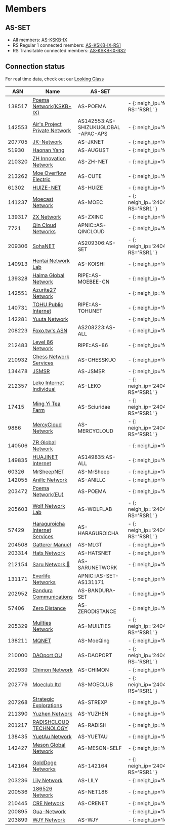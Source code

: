 # Members

## AS-SET
* All members: [AS-KSKB-IX](https://apps.db.ripe.net/db-web-ui/lookup?source=RIPE&type=as-set&key=AS-KSKB-IX)
* RS Regular 1 connected members: [AS-KSKB-IX-RS1](https://apps.db.ripe.net/db-web-ui/lookup?source=RIPE&type=as-set&key=AS-KSKB-IX-RS1)
* RS Transitable connected members: [AS-KSKB-IX-RS2](https://apps.db.ripe.net/db-web-ui/lookup?source=RIPE&type=as-set&key=AS-KSKB-IX-RS2)

## Connection status

For real time data, check out our [Looking Glass](https://ixlg.kskb.eu.org/)

| ASN | Name | AS-SET | RS R1 | RS T |
|-----|-----|-----|-----|-----|
| 138517 | [Poema Network(KSKB-IX)](https://bgp.tools/as/138517) | AS-POEMA | - {: neigh_ip='fe80::1000:138:517' RS='RSR1' } | - {: neigh_ip='fe80::1000:138:517' RS='RST' } |
| 142553 | [Air's Project Private Network](https://bgp.tools/as/142553) | AS142553:AS-SHIZUKUGLOBAL-APAC-APS | - {: neigh_ip='fe80::142:553' RS='RSR1' } | - {: neigh_ip='fe80::142:553' RS='RST' } |
| 207705 | [JK-Network](https://bgp.tools/as/207705) | AS-JKNET | - {: neigh_ip='fe80::207:705' RS='RSR1' } | - {: neigh_ip='fe80::207:705' RS='RST' } |
| 51930 | [Haonan Yang](https://bgp.tools/as/51930) | AS-AUGUST | - {: neigh_ip='fe80::51:930' RS='RSR1' } | - {: neigh_ip='fe80::51:930' RS='RST' } |
| 210320 | [ZH Innovation Network](https://bgp.tools/as/210320) | AS-ZH-NET | - {: neigh_ip='fe80::210:320' RS='RSR1' } | - {: neigh_ip='fe80::210:320' RS='RST' } |
| 213262 | [Moe Overflow Electric](https://bgp.tools/as/213262) | AS-CUTE | - {: neigh_ip='fe80::213:262' RS='RSR1' } | - {: neigh_ip='fe80::213:262' RS='RST' } |
| 61302 | [HUIZE-NET](https://bgp.tools/as/61302) | AS-HUIZE | - {: neigh_ip='fe80::61:302' RS='RSR1' } | - {: neigh_ip='fe80::61:302' RS='RST' } |
| 141237 | [Moecast Network](https://bgp.tools/as/141237) | AS-MOEC | - {: neigh_ip='2404:f4c0:f70e:1980::141:237' RS='RSR1' } | - {: neigh_ip='2404:f4c0:f70e:1980::141:237' RS='RST' } |
| 139317 | [ZX Network](https://bgp.tools/as/139317) | AS-ZXINC | - {: neigh_ip='fe80::139:317' RS='RSR1' } | - {: neigh_ip='fe80::139:317' RS='RST' } |
| 7721 | [Qin Cloud Networks](https://bgp.tools/as/7721) | APNIC::AS-QINCLOUD | - {: neigh_ip='fe80::7721' RS='RSR1' } | - {: neigh_ip='fe80::7721' RS='RST' } |
| 209306 | [SohaNET](https://bgp.tools/as/209306) | AS209306:AS-SET | - {: neigh_ip='2404:f4c0:f70e:1980::209:306' RS='RSR1' } | - {: neigh_ip='2404:f4c0:f70e:1980::209:306' RS='RST' } |
| 140913 | [Hentai Network Lab](https://bgp.tools/as/140913) | AS-KOISHI | - {: neigh_ip='fe80::140:913' RS='RSR1' } | - {: neigh_ip='fe80::140:913' RS='RST' } |
| 139328 | [Haima Global Network](https://bgp.tools/as/139328) | RIPE::AS-MOEBEE-CN | - {: neigh_ip='fe80::139:328' RS='RSR1' } | - {: neigh_ip='fe80::139:328' RS='RST' } |
| 142551 | [Azurite27 Network](https://bgp.tools/as/142551) |  | - {: neigh_ip='fe80::142:551' RS='RSR1' } | - {: neigh_ip='fe80::142:551' RS='RST' } |
| 140731 | [TOHU Public Internet](https://bgp.tools/as/140731) | RIPE::AS-TOHUNET | - {: neigh_ip='fe80::140:731' RS='RSR1' } | - {: neigh_ip='fe80::140:731' RS='RST' } |
| 142281 | [Yuuta Network](https://bgp.tools/as/142281) |  | - {: neigh_ip='fe80::142:281' RS='RSR1' } | - {: neigh_ip='fe80::142:281' RS='RST' } |
| 208223 | [Foxo.tw's ASN](https://bgp.tools/as/208223) | AS208223:AS-ALL | - {: neigh_ip='fe80::208:223' RS='RSR1' } | - {: neigh_ip='fe80::208:223' RS='RST' } |
| 212483 | [Level 86 Network](https://bgp.tools/as/212483) | RIPE::AS-86 | - {: neigh_ip='fe80::212:483' RS='RSR1' } | - {: neigh_ip='fe80::212:483' RS='RST' } |
| 210932 | [Chess Network Services](https://bgp.tools/as/210932) | AS-CHESSKUO | - {: neigh_ip='fe80::210:932' RS='RSR1' } | - {: neigh_ip='fe80::210:932' RS='RST' } |
| 134478 | [JSMSR](https://bgp.tools/as/134478) | AS-JSMSR | - {: neigh_ip='fe80::134:478' RS='RSR1' } | - {: neigh_ip='fe80::134:478' RS='RST' } |
| 212357 | [Leko Internet Individual](https://bgp.tools/as/212357) | AS-LEKO | - {: neigh_ip='2404:f4c0:f70e:1980::212:357' RS='RSR1' } | - {: neigh_ip='2404:f4c0:f70e:1980::212:357' RS='RST' } |
| 17415 | [Ming Yi Tea Farm](https://bgp.tools/as/17415) | AS-Sciuridae | - {: neigh_ip='2404:f4c0:f70e:1980::17:415' RS='RSR1' } | - {: neigh_ip='2404:f4c0:f70e:1980::17:415' RS='RST' } |
| 9886 | [MercyCloud Network](https://bgp.tools/as/9886) | AS-MERCYCLOUD | - {: neigh_ip='2404:f4c0:f70e:1980::9886' RS='RSR1' } | - {: neigh_ip='2404:f4c0:f70e:1980::9886' RS='RST' } |
| 140506 | [ZR Global Network](https://bgp.tools/as/140506) |  | - {: neigh_ip='fe80::140:506' RS='RSR1' } | - {: neigh_ip='fe80::140:506' RS='RST' } |
| 149835 | [HUAJINET Internet](https://bgp.tools/as/149835) | AS149835:AS-ALL | - {: neigh_ip='fe80::149:835' RS='RSR1' } | - {: neigh_ip='fe80::149:835' RS='RST' } |
| 60326 | [MrSheepNET](https://bgp.tools/as/60326) | AS-MrSheep | - {: neigh_ip='fe80::60:326' RS='RSR1' } | - {: neigh_ip='fe80::60:326' RS='RST' } |
| 142055 | [Anillc Network](https://bgp.tools/as/142055) | AS-ANILLC | - {: neigh_ip='fe80::142:55' RS='RSR1' } | - {: neigh_ip='fe80::142:55' RS='RST' } |
| 203472 | [Poema Network(EU)](https://bgp.tools/as/203472) | AS-POEMA | - {: neigh_ip='fe80::203:472' RS='RSR1' } | - {: neigh_ip='fe80::203:472' RS='RST' } |
| 205603 | [Wolf Network Lab](https://bgp.tools/as/205603) | AS-WOLFLAB | - {: neigh_ip='2404:f4c0:f70e:1980::205:603' RS='RSR1' } | - {: neigh_ip='2404:f4c0:f70e:1980::205:603' RS='RST' } |
| 57429 | [Haraguroicha Internet Services](https://bgp.tools/as/57429) | AS-HARAGUROICHA | - {: neigh_ip='2404:f4c0:f70e:1980::57:429' RS='RSR1' } | - {: neigh_ip='2404:f4c0:f70e:1980::57:429' RS='RST' } |
| 204508 | [Gatterer Manuel](https://bgp.tools/as/204508) | AS-MLGT | - {: neigh_ip='fe80::204:508' RS='RSR1' } | - {: neigh_ip='fe80::204:508' RS='RST' } |
| 203314 | [Hats Network](https://bgp.tools/as/203314) | AS-HATSNET | - {: neigh_ip='fe80::203:314' RS='RSR1' } | - {: neigh_ip='fe80::203:314' RS='RST' } |
| 212154 | [Saru Network 🤔](https://bgp.tools/as/212154) | AS-SARUNETWORK | - {: neigh_ip='fe80::212:154' RS='RSR1' } | - {: neigh_ip='fe80::212:154' RS='RST' } |
| 131171 | [Everlife Networks](https://bgp.tools/as/131171) | APNIC::AS-SET-AS131171 | - {: neigh_ip='fe80::131:171' RS='RSR1' } | - {: neigh_ip='fe80::131:171' RS='RST' } |
| 202952 | [Bandura Communications](https://bgp.tools/as/202952) | AS-BANDURA-SET | - {: neigh_ip='fe80::202:952' RS='RSR1' } | - {: neigh_ip='fe80::202:952' RS='RST' } |
| 57406 | [Zero Distance](https://bgp.tools/as/57406) | AS-ZERODISTANCE | - {: neigh_ip='fe80::57:406' RS='RSR1' } | - {: neigh_ip='fe80::57:406' RS='RST' } |
| 205329 | [Muilties Network](https://bgp.tools/as/205329) | AS-MUILTIES | - {: neigh_ip='2404:f4c0:f70e:1980::205:329' RS='RSR1' } | - {: neigh_ip='2404:f4c0:f70e:1980::205:329' RS='RST' } |
| 138211 | [MQNET](https://bgp.tools/as/138211) | AS-MoeQing | - {: neigh_ip='fe80::138:211' RS='RSR1' } | - {: neigh_ip='fe80::138:211' RS='RST' } |
| 210000 | [DAOport OU](https://bgp.tools/as/210000) | AS-DAOPORT | - {: neigh_ip='2404:f4c0:f70e:1980::210:0' RS='RSR1' } | - {: neigh_ip='2404:f4c0:f70e:1980::210:0' RS='RST' } |
| 202939 | [Chimon Network](https://bgp.tools/as/202939) | AS-CHIMON | - {: neigh_ip='fe80::202:939' RS='RSR1' } | - {: neigh_ip='fe80::202:939' RS='RST' } |
| 202776 | [Moeclub ltd](https://bgp.tools/as/202776) | AS-MOECLUB | - {: neigh_ip='2404:f4c0:f70e:1980::202:776' RS='RSR1' } | - {: neigh_ip='2404:f4c0:f70e:1980::202:776' RS='RST' } |
| 207268 | [Strategic Explorations](https://bgp.tools/as/207268) | AS-STREXP | - {: neigh_ip='fe80::207:268' RS='RSR1' } | - {: neigh_ip='fe80::207:268' RS='RST' } |
| 211390 | [Yuzhen Network](https://bgp.tools/as/211390) | AS-YUZHEN | - {: neigh_ip='fe80::211:390' RS='RSR1' } | - {: neigh_ip='fe80::211:390' RS='RST' } |
| 201217 | [RADISHCLOUD TECHNOLOGY](https://bgp.tools/as/201217) | AS-RADISH | - {: neigh_ip='fe80::201:217' RS='RSR1' } | - {: neigh_ip='fe80::201:217' RS='RST' } |
| 138435 | [YuetAu Network](https://bgp.tools/as/138435) | AS-YUETAU | - {: neigh_ip='fe80::138:435' RS='RSR1' } | - {: neigh_ip='fe80::138:435' RS='RST' } |
| 142427 | [Meson Global Network](https://bgp.tools/as/142427) | AS-MESON-SELF | - {: neigh_ip='fe80::142:427' RS='RSR1' } | - {: neigh_ip='fe80::142:427' RS='RST' } |
| 142164 | [GoldDoge Networks](https://bgp.tools/as/142164) | AS-142164 | - {: neigh_ip='2404:f4c0:f70e:1980::142:164' RS='RSR1' } | - {: neigh_ip='2404:f4c0:f70e:1980::142:164' RS='RST' } |
| 203236 | [Lily Network](https://bgp.tools/as/203236) | AS-LILY | - {: neigh_ip='fe80::203:236' RS='RSR1' } | - {: neigh_ip='fe80::203:236' RS='RST' } |
| 200536 | [186526 Network](https://bgp.tools/as/200536) | AS-NET186 | - {: neigh_ip='fe80::200:536' RS='RSR1' } | - {: neigh_ip='fe80::200:536' RS='RST' } |
| 210445 | [CRE Network](https://bgp.tools/as/210445) | AS-CRENET | - {: neigh_ip='fe80::210:445' RS='RSR1' } | - {: neigh_ip='fe80::210:445' RS='RST' } |
| 200895 | [Gua-Network](https://bgp.tools/as/200895) |  | - {: neigh_ip='fe80::200:895' RS='RSR1' } | - {: neigh_ip='fe80::200:895' RS='RST' } |
| 203899 | [WJY Network](https://bgp.tools/as/203899) | AS-WJY | - {: neigh_ip='fe80::203:899' RS='RSR1' } | - {: neigh_ip='fe80::203:899' RS='RST' } |

<script>
let rs_list = ["RSR1:192.168.16.101","RST:192.168.16.102"];
let lg_baseurl = "https://ixlg.kskb.eu.org/";
let lg_json_api = "https://ixlgjson.poema.net.eu.org/bird?RS=";

function get_state_url(num,name,type,proxy_url,baseurl){
    if (num === 0){
        type = "detail";
    }
    return `${baseurl}/${type}/${proxy_url}/${name}`;
}
async function render_mamber_list(rs_info){
    let rs_parts = rs_info.split(':');
    let [rs_name, proxy_url] = [rs_parts[0], rs_parts.slice(1).join(',')];
    let ixlg_api_resilt = await fetch(lg_json_api + rs_name);
    let clients = await ixlg_api_resilt.json();
    for (client of clients){
        let table_block = document.querySelectorAll(`[rs="${rs_name}"][neigh_ip="${client.addr.remote}"]` )[0]
        if ( table_block === undefined){ 
            console.log(`[rs="${rs_name}"][neigh_ip="${client.addr.remote}"]`);
            continue;
        };
        if ( client.state !== "Established" ){
            table_block.innerHTML = "-".link(get_state_url(0,client.name,"detail",proxy_url,lg_baseurl))
            continue;
        };
        let num_i = client.route.ipv6.imported;
        let num_f = client.route.ipv6.filtered;
        table_block.innerHTML = num_i.toString().link(get_state_url(num_i,client.name,"route_from_protocol_all",proxy_url,lg_baseurl)) + "," + 
        num_f.toString().link(get_state_url(num_f,client.name,"route_filtered_from_protocol_all",proxy_url,lg_baseurl));
    };
};
for( rs_info of rs_list){
    render_mamber_list(rs_info);
}
</script>
